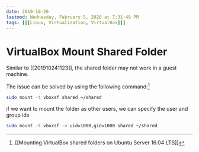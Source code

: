 ```yaml
---
date: 2019-10-26
lastmod: Wednesday, February 5, 2020 at 7:31:49 PM
tags: [[[Linux, Virtualization, VirtualBox]]]
---
```

# VirtualBox Mount Shared Folder

Similar to [[201910241123]], the shared folder may not work in a guest machine.

The issue can be solved by using the following command:[^EF14DADFE043]

```bash
sudo mount -t vboxsf shared ~/shared
```

if we want to mount the folder as other users, we can specify the user and group ids

```bash
sudo mount -t vboxsf -o uid=1000,gid=1000 shared ~/shared
```


[^EF14DADFE043]: [[Mounting VirtualBox shared folders on Ubuntu Server 16.04 LTS]]